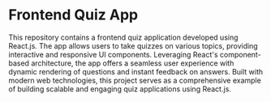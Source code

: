 # Frontend Quiz App
 This repository contains a frontend quiz application developed using React.js. The app allows users to take quizzes on various topics, providing interactive and responsive UI components. Leveraging React's component-based architecture, the app offers a seamless user experience with dynamic rendering of questions and instant feedback on answers. Built with modern web technologies, this project serves as a comprehensive example of building scalable and engaging quiz applications using React.js.
